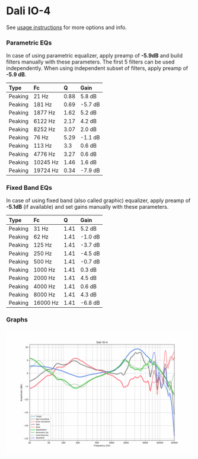 # Dali IO-4
See [usage instructions](https://github.com/jaakkopasanen/AutoEq#usage) for more options and info.

### Parametric EQs
In case of using parametric equalizer, apply preamp of **-5.9dB** and build filters manually
with these parameters. The first 5 filters can be used independently.
When using independent subset of filters, apply preamp of **-5.9 dB**.

| Type    | Fc       |    Q | Gain    |
|:--------|:---------|:-----|:--------|
| Peaking | 21 Hz    | 0.88 | 5.8 dB  |
| Peaking | 181 Hz   | 0.69 | -5.7 dB |
| Peaking | 1877 Hz  | 1.62 | 5.2 dB  |
| Peaking | 6122 Hz  | 2.17 | 4.2 dB  |
| Peaking | 8252 Hz  | 3.07 | 2.0 dB  |
| Peaking | 76 Hz    | 5.29 | -1.1 dB |
| Peaking | 113 Hz   | 3.3  | 0.6 dB  |
| Peaking | 4776 Hz  | 3.27 | 0.6 dB  |
| Peaking | 10245 Hz | 1.46 | 1.6 dB  |
| Peaking | 19724 Hz | 0.34 | -7.9 dB |

### Fixed Band EQs
In case of using fixed band (also called graphic) equalizer, apply preamp of **-5.1dB**
(if available) and set gains manually with these parameters.

| Type    | Fc       |    Q | Gain    |
|:--------|:---------|:-----|:--------|
| Peaking | 31 Hz    | 1.41 | 5.2 dB  |
| Peaking | 62 Hz    | 1.41 | -1.0 dB |
| Peaking | 125 Hz   | 1.41 | -3.7 dB |
| Peaking | 250 Hz   | 1.41 | -4.5 dB |
| Peaking | 500 Hz   | 1.41 | -0.7 dB |
| Peaking | 1000 Hz  | 1.41 | 0.3 dB  |
| Peaking | 2000 Hz  | 1.41 | 4.5 dB  |
| Peaking | 4000 Hz  | 1.41 | 0.6 dB  |
| Peaking | 8000 Hz  | 1.41 | 4.3 dB  |
| Peaking | 16000 Hz | 1.41 | -6.8 dB |

### Graphs
![](./Dali%20IO-4.png)